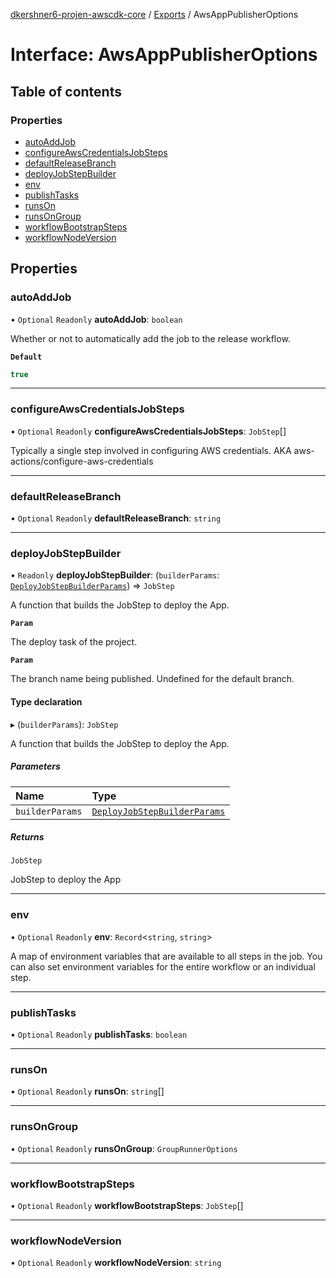[dkershner6-projen-awscdk-core](../README.md) / [Exports](../modules.md) / AwsAppPublisherOptions

# Interface: AwsAppPublisherOptions

## Table of contents

### Properties

- [autoAddJob](AwsAppPublisherOptions.md#autoaddjob)
- [configureAwsCredentialsJobSteps](AwsAppPublisherOptions.md#configureawscredentialsjobsteps)
- [defaultReleaseBranch](AwsAppPublisherOptions.md#defaultreleasebranch)
- [deployJobStepBuilder](AwsAppPublisherOptions.md#deployjobstepbuilder)
- [env](AwsAppPublisherOptions.md#env)
- [publishTasks](AwsAppPublisherOptions.md#publishtasks)
- [runsOn](AwsAppPublisherOptions.md#runson)
- [runsOnGroup](AwsAppPublisherOptions.md#runsongroup)
- [workflowBootstrapSteps](AwsAppPublisherOptions.md#workflowbootstrapsteps)
- [workflowNodeVersion](AwsAppPublisherOptions.md#workflownodeversion)

## Properties

### autoAddJob

• `Optional` `Readonly` **autoAddJob**: `boolean`

Whether or not to automatically add the job to the release workflow.

**`Default`**

```ts
true
```

___

### configureAwsCredentialsJobSteps

• `Optional` `Readonly` **configureAwsCredentialsJobSteps**: `JobStep`[]

Typically a single step involved in configuring AWS credentials.
AKA aws-actions/configure-aws-credentials

___

### defaultReleaseBranch

• `Optional` `Readonly` **defaultReleaseBranch**: `string`

___

### deployJobStepBuilder

• `Readonly` **deployJobStepBuilder**: (`builderParams`: [`DeployJobStepBuilderParams`](DeployJobStepBuilderParams.md)) => `JobStep`

A function that builds the JobStep to deploy the App.

**`Param`**

The deploy task of the project.

**`Param`**

The branch name being published. Undefined for the default branch.

#### Type declaration

▸ (`builderParams`): `JobStep`

A function that builds the JobStep to deploy the App.

##### Parameters

| Name | Type |
| :------ | :------ |
| `builderParams` | [`DeployJobStepBuilderParams`](DeployJobStepBuilderParams.md) |

##### Returns

`JobStep`

JobStep to deploy the App

___

### env

• `Optional` `Readonly` **env**: `Record`\<`string`, `string`\>

A map of environment variables that are available to all steps in the
job. You can also set environment variables for the entire workflow or an
individual step.

___

### publishTasks

• `Optional` `Readonly` **publishTasks**: `boolean`

___

### runsOn

• `Optional` `Readonly` **runsOn**: `string`[]

___

### runsOnGroup

• `Optional` `Readonly` **runsOnGroup**: `GroupRunnerOptions`

___

### workflowBootstrapSteps

• `Optional` `Readonly` **workflowBootstrapSteps**: `JobStep`[]

___

### workflowNodeVersion

• `Optional` `Readonly` **workflowNodeVersion**: `string`

